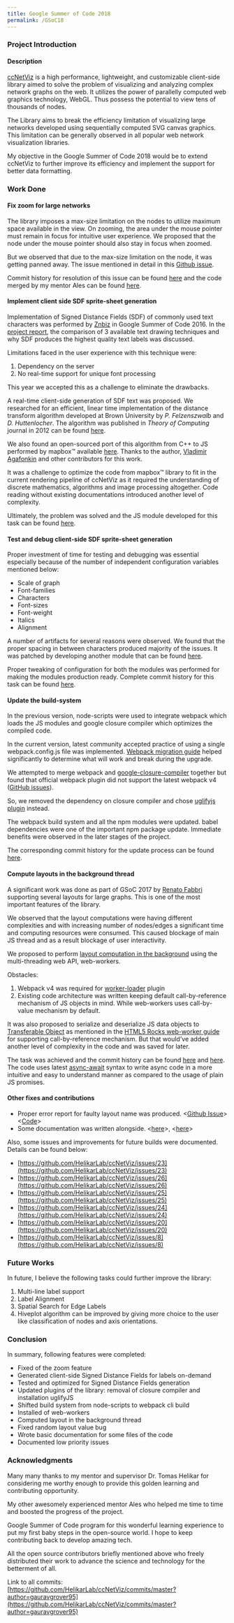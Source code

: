 ```yaml
---
title: Google Summer of Code 2018
permalink: /GSoC18
---
```


### **Project Introduction**


#### **Description**

[ccNetViz](http://helikarlab.github.io/ccNetViz/) is a high performance, lightweight, and customizable client-side library aimed to solve the problem of visualizing and analyzing complex network graphs on the web. It utilizes the power of parallelly computed web graphics technology, WebGL. Thus possess the potential to view tens of thousands of nodes.

The Library aims to break the efficiency limitation of visualizing large networks developed using sequentially computed SVG canvas graphics. This limitation can be generally observed in all popular web network visualization libraries.

My objective in the Google Summer of Code 2018 would be to extend ccNetViz to further improve its efficiency and implement the support for better data formatting.



### Work Done


#### Fix zoom for large networks

The library imposes a max-size limitation on the nodes to utilize maximum space available in the view. On zooming, the area under the mouse pointer must remain in focus for intuitive user experience. We proposed that the node under the mouse pointer should also stay in focus when zoomed. 

But we observed that due to the max-size limitation on the node, it was getting panned away. The issue mentioned in detail in this [Github issue](https://github.com/HelikarLab/ccNetViz/issues/7).

Commit history for resolution of this issue can be found [here](https://github.com/gauravgrover95/ccnetviz_demo/commits/master) and the code merged by my mentor Ales can be found [here](https://github.com/HelikarLab/ccNetViz/commit/2ec120f8379fbfee81ead1cdcaee0383cc4bb4d1).


#### Implement client side SDF sprite-sheet generation

Implementation of Signed Distance Fields (SDF) of commonly used text characters was performed by [Znbiz](https://github.com/Znbiz) in Google Summer of Code 2016. In the [project report](https://znbiz.github.io/gsoc2016/), the comparison of 3 available text drawing techniques and why SDF produces the highest quality text labels was discussed.

Limitations faced in the user experience with this technique were:
1. Dependency on the server
2. No real-time support for unique font processing

This year we accepted this as a challenge to eliminate the drawbacks.

A real-time client-side generation of SDF text was proposed. We researched for an efficient, linear time implementation of the distance transform algorithm developed at Brown University by *P. Felzenszwalb* and *D. Huttenlocher*. The algorithm was published in *Theory of Computing* journal in 2012 can be found [here](http://cs.brown.edu/people/pfelzens/dt/).

We also found an open-sourced port of this algorithm from C++ to JS performed by mapbox™ available [here](https://github.com/mapbox/tiny-sdf). Thanks to the author, [Vladimir Agafonkin](https://github.com/mourner) and other contributors for this work.

It was a challenge to optimize the code from mapbox™ library to fit in the current rendering pipeline of ccNetViz as it required the understanding of discrete mathematics, algorithms and image processing altogether. Code reading without existing documentations introduced another level of complexity.

Ultimately, the problem was solved and the JS module developed for this task can be found [here](https://github.com/HelikarLab/ccNetViz/blob/master/src/texts/sdf/spriteGenerator.js).


#### Test and debug client-side SDF sprite-sheet generation

Proper investment of time for testing and debugging was essential especially because of  the number of independent configuration variables mentioned below:

* Scale of graph
* Font-families
* Characters
* Font-sizes 
* Font-weight
* Italics
* Alignment

A number of artifacts for several reasons were observed. We found that the proper spacing in between characters produced majority of the issues. It was patched by developing another module that can be found [here](https://github.com/HelikarLab/ccNetViz/blob/master/src/texts/sdf/glyphTrimmer.js).

Proper tweaking of configuration for both the modules was performed for making the modules production ready. Complete commit history for this task can be found [here](https://github.com/HelikarLab/ccNetViz/pull/16).


#### Update the build-system

In the previous version, node-scripts were used to integrate webpack which loads the JS modules and google closure compiler which optimizes the compiled code.

In the current version, latest community accepted practice of using a single webpack.config.js file was implemented. [Webpack migration guide](https://webpack.js.org/migrate/4/) helped significantly to determine what will work and break during the upgrade. 

We attempted to merge webpack and [google-closure-compiler](https://github.com/google/closure-compiler-js) together but found that official webpack plugin did not support the latest webpack v4 ([GitHub issues](https://github.com/webpack-contrib/closure-webpack-plugin/issues/47)). 

So, we removed the dependency on closure compiler and chose [uglifyjs plugin](https://github.com/webpack-contrib/uglifyjs-webpack-plugin) instead.

The webpack build system and all the npm modules were updated. babel dependencies were one of the important npm package update. Immediate benefits were observed in the later stages of the project.

The corresponding commit history for the update process can be found [here](https://github.com/HelikarLab/ccNetViz/pull/16).


#### Compute layouts in the background thread

A significant work was done as part of GSoC 2017 by [Renato Fabbri](https://github.com/ttm) supporting several layouts for large graphs. This is one of the most important features of the library.

We observed that the layout computations were having different complexities and with increasing number of nodes/edges a significant time and computing resources were consumed. This caused blockage of main JS thread and as a result blockage of user interactivity. 

We proposed to perform [layout computation in the background](https://github.com/HelikarLab/ccNetViz/issues/9) using the multi-threading web API, web-workers.

Obstacles:

1. Webpack v4 was required for [worker-loader](https://github.com/webpack-contrib/worker-loader) plugin
2. Existing code architecture was written keeping default call-by-reference mechanism of JS objects in mind. While web-workers uses call-by-value mechanism by default.

It was also proposed to serialize and deserialize JS data objects to [Transferable Object](https://developer.mozilla.org/en-US/docs/Web/API/Transferable) as mentioned in the [HTML5 Rocks web-worker guide](https://www.html5rocks.com/en/tutorials/workers/basics/) for supporting call-by-reference mechanism. But that would’ve added another level of complexity in the code and was saved for later.

The task was achieved and the commit history can be found [here](https://github.com/HelikarLab/ccNetViz/pull/16) and [here](https://github.com/HelikarLab/ccNetViz/pull/22). The code uses latest [async-await](https://developer.mozilla.org/en-US/docs/Web/JavaScript/Reference/Statements/async_function) syntax to write async code in a more intuitive and easy to understand manner as compared to the usage of plain JS promises.



#### Other fixes and contributions

- Proper error report for faulty layout name was produced. <[Github Issue](https://github.com/HelikarLab/ccNetViz/issues/21)> <[Code](https://github.com/HelikarLab/ccNetViz/pull/22/commits/e708bcdfb09b8b2da95084345b520bff2a561e11)>
- Some documentation was written alongside. <[here](https://github.com/HelikarLab/ccNetViz/commit/f2a377536f80d63395d6ea0fd078a572bd22762f#diff-331a629f1728de6fe30b04dbdd13568a)>, <[here](https://github.com/HelikarLab/ccNetViz/commit/ddf249a76293399a30cc7075d3a603866d97a68b#diff-88c0fa8951783d96e57d5221523465c9)>

Also, some issues and improvements for future builds were documented. Details can be found below:

- [https://github.com/HelikarLab/ccNetViz/issues/23](https://github.com/HelikarLab/ccNetViz/issues/23)
- [https://github.com/HelikarLab/ccNetViz/issues/26](https://github.com/HelikarLab/ccNetViz/issues/26)
- [https://github.com/HelikarLab/ccNetViz/issues/25](https://github.com/HelikarLab/ccNetViz/issues/25)
- [https://github.com/HelikarLab/ccNetViz/issues/24](https://github.com/HelikarLab/ccNetViz/issues/24)
- [https://github.com/HelikarLab/ccNetViz/issues/20](https://github.com/HelikarLab/ccNetViz/issues/20)
- [https://github.com/HelikarLab/ccNetViz/issues/8](https://github.com/HelikarLab/ccNetViz/issues/8)



### Future Works

In future, I believe the following tasks could further improve the library:

1. Multi-line label support
2. Label Alignment
3. Spatial Search for Edge Labels
4. Hiveplot algorithm can be improved by giving more choice to the user like classification of nodes and axis orientations.



### Conclusion

In summary, following features were completed:

- Fixed of the zoom feature
- Generated client-side Signed Distance Fields for labels on-demand
- Tested and optimized for Signed Distance Fields generation
- Updated plugins of the library: removal of closure compiler and installation uglifyJS
- Shifted build system from node-scripts to webpack cli build
- Installed of web-workers
- Computed layout in the background thread
- Fixed random layout value bug
- Wrote basic documentation for some files of the code
- Documented low priority issues


### Acknowledgments

Many many thanks to my mentor and supervisor Dr. Tomas Helikar for considering me worthy enough to provide this golden learning and contributing opportunity.

My other awesomely experienced mentor Ales who helped me time to time and boosted the progress of the project.

Google Summer of Code program for this wonderful learning experience to put my first baby steps in the open-source world. I hope to keep contributing back to develop amazing tech.

All the open source contributors briefly mentioned above who freely distributed their work to advance the science and technology for the betterment of all.


Link to all commits: [https://github.com/HelikarLab/ccNetViz/commits/master?author=gauravgrover95](https://github.com/HelikarLab/ccNetViz/commits/master?author=gauravgrover95)



